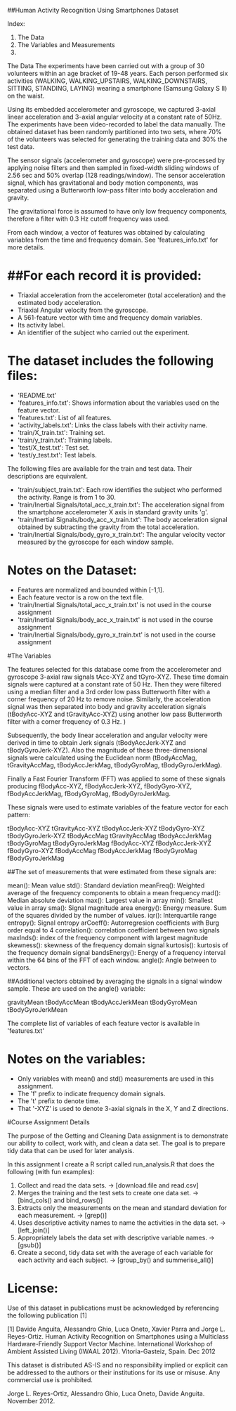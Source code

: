 ##Human Activity Recognition Using Smartphones Dataset

Index:
1. The Data
2. The Variables and Measurements
3. 

The Data
The experiments have been carried out with a group of 30 volunteers within an age bracket of 19-48 years. 
Each person performed six activities (WALKING, WALKING_UPSTAIRS, WALKING_DOWNSTAIRS, SITTING, STANDING, LAYING) 
wearing a smartphone (Samsung Galaxy S II) on the waist.
 
Using its embedded accelerometer and gyroscope, we captured 3-axial linear acceleration and 3-axial angular velocity 
at a constant rate of 50Hz. 
The experiments have been video-recorded to label the data manually. 
The obtained dataset has been randomly partitioned into two sets, 
where 70% of the volunteers was selected for generating the training data and 30% the test data. 

The sensor signals (accelerometer and gyroscope) were pre-processed 
by applying noise filters and then sampled in fixed-width sliding windows of 2.56 sec and 50% overlap (128 readings/window). 
The sensor acceleration signal, which has gravitational and body motion components, 
was separated using a Butterworth low-pass filter into body acceleration and gravity. 

The gravitational force is assumed to have only low frequency components, 
therefore a filter with 0.3 Hz cutoff frequency was used. 

From each window, a vector of features was obtained by calculating variables from the time and frequency domain. 
See 'features_info.txt' for more details. 

##For each record it is provided:
======================================

- Triaxial acceleration from the accelerometer (total acceleration) and the estimated body acceleration.
- Triaxial Angular velocity from the gyroscope. 
- A 561-feature vector with time and frequency domain variables. 
- Its activity label. 
- An identifier of the subject who carried out the experiment.

The dataset includes the following files:
=========================================

- 'README.txt'
- 'features_info.txt': 	Shows information about the variables used on the feature vector.
- 'features.txt': 	List of all features.
- 'activity_labels.txt': Links the class labels with their activity name.
- 'train/X_train.txt': 	Training set.
- 'train/y_train.txt': 	Training labels.
- 'test/X_test.txt': 	Test set.
- 'test/y_test.txt': 	Test labels.

The following files are available for the train and test data. Their descriptions are equivalent. 

- 'train/subject_train.txt': Each row identifies the subject who performed the activity. Range is from 1 to 30. 
- 'train/Inertial Signals/total_acc_x_train.txt': The acceleration signal from the smartphone accelerometer X axis in standard gravity units 'g'. 
- 'train/Inertial Signals/body_acc_x_train.txt': The body acceleration signal obtained by subtracting the gravity from the total acceleration. 
- 'train/Inertial Signals/body_gyro_x_train.txt': The angular velocity vector measured by the gyroscope for each window sample. 

Notes on the Dataset: 
=====================
- Features are normalized and bounded within [-1,1].
- Each feature vector is a row on the text file.
- 'train/Inertial Signals/total_acc_x_train.txt' is not used in the course assignment
- 'train/Inertial Signals/body_acc_x_train.txt' is not used in the course assignment
- 'train/Inertial Signals/body_gyro_x_train.txt' is not used in the course assignment

#The Variables

The features selected for this database come from the accelerometer and gyroscope 3-axial raw signals tAcc-XYZ and tGyro-XYZ. 
These time domain signals were captured at a constant rate of 50 Hz. 
Then they were filtered using a median filter and a 3rd order low pass Butterworth filter with a corner frequency of 20 Hz to remove noise.
Similarly, the acceleration signal was then separated into body and 
gravity acceleration signals (tBodyAcc-XYZ and tGravityAcc-XYZ) 
using another low pass Butterworth filter with a corner frequency of 0.3 Hz.
) 

Subsequently, the body linear acceleration and 
angular velocity were derived in time to obtain Jerk signals (tBodyAccJerk-XYZ and tBodyGyroJerk-XYZ). 
Also the magnitude of these three-dimensional signals were calculated using 
the Euclidean norm (tBodyAccMag, tGravityAccMag, tBodyAccJerkMag, tBodyGyroMag, tBodyGyroJerkMag). 

Finally a Fast Fourier Transform (FFT) was applied to some of these signals producing 
fBodyAcc-XYZ, fBodyAccJerk-XYZ, fBodyGyro-XYZ, fBodyAccJerkMag, fBodyGyroMag, fBodyGyroJerkMag. 

These signals were used to estimate variables of the feature vector for each pattern:

tBodyAcc-XYZ
tGravityAcc-XYZ
tBodyAccJerk-XYZ
tBodyGyro-XYZ
tBodyGyroJerk-XYZ
tBodyAccMag
tGravityAccMag
tBodyAccJerkMag
tBodyGyroMag
tBodyGyroJerkMag
fBodyAcc-XYZ
fBodyAccJerk-XYZ
fBodyGyro-XYZ
fBodyAccMag
fBodyAccJerkMag
fBodyGyroMag
fBodyGyroJerkMag

##The set of measurements that were estimated from these signals are: 

mean(): Mean value
std(): Standard deviation
meanFreq(): Weighted average of the frequency components to obtain a mean frequency
mad(): Median absolute deviation 
max(): Largest value in array
min(): Smallest value in array
sma(): Signal magnitude area
energy(): Energy measure. Sum of the squares divided by the number of values. 
iqr(): Interquartile range 
entropy(): Signal entropy
arCoeff(): Autorregresion coefficients with Burg order equal to 4
correlation(): correlation coefficient between two signals
maxInds(): index of the frequency component with largest magnitude
skewness(): skewness of the frequency domain signal 
kurtosis(): kurtosis of the frequency domain signal 
bandsEnergy(): Energy of a frequency interval within the 64 bins of the FFT of each window.
angle(): Angle between to vectors.


##Additional vectors obtained by averaging the signals in a signal window sample. These are used on the angle() variable:

gravityMean
tBodyAccMean
tBodyAccJerkMean
tBodyGyroMean
tBodyGyroJerkMean

The complete list of variables of each feature vector is available in 'features.txt'

Notes on the variables:
=====================
- Only variables with mean() and std() measurements are used in this assignment.
- The 'f' prefix to indicate frequency domain signals. 
- The 't' prefix to denote time.  
- That '-XYZ' is used to denote 3-axial signals in the X, Y and Z directions.

#Course Assignment Details
 
The purpose of the Getting and Cleaning Data assignment is to demonstrate our ability to collect,
work with, and clean a data set. The goal is to prepare tidy data that can be used for later analysis.

In this assignment I create a R script called run_analysis.R that does the following (with fun examples):

1. Collect and read the data sets. 
	-> [download.file and read.csv]
2. Merges the training and the test sets to create one data set. 
	-> [bind_cols() and bind_rows()]
3. Extracts only the measurements on the mean and standard deviation for each measurement. 
	-> [grep()]
4. Uses descriptive activity names to name the activities in the data set. 
	-> [left_join()]
5. Appropriately labels the data set with descriptive variable names. 
	-> [gsub()]
6. Create a second, tidy data set with the average of each variable for each activity and each subject. 
	-> [group_by() and summerise_all()]


License:
========
Use of this dataset in publications must be acknowledged by referencing the following publication [1] 

[1] Davide Anguita, 
Alessandro Ghio, 
Luca Oneto, 
Xavier Parra and Jorge L. Reyes-Ortiz. 
Human Activity Recognition on Smartphones using a Multiclass Hardware-Friendly Support Vector Machine. 
International Workshop of Ambient Assisted Living (IWAAL 2012). Vitoria-Gasteiz, Spain. Dec 2012

This dataset is distributed AS-IS and no responsibility implied or explicit can be addressed to the authors or their institutions for its use or misuse. Any commercial use is prohibited.

Jorge L. Reyes-Ortiz, Alessandro Ghio, Luca Oneto, Davide Anguita. November 2012.
